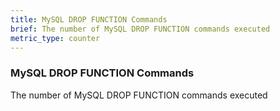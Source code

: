 ```yaml
---
title: MySQL DROP FUNCTION Commands
brief: The number of MySQL DROP FUNCTION commands executed
metric_type: counter
---
```

### MySQL DROP FUNCTION Commands

The number of MySQL DROP FUNCTION commands executed
